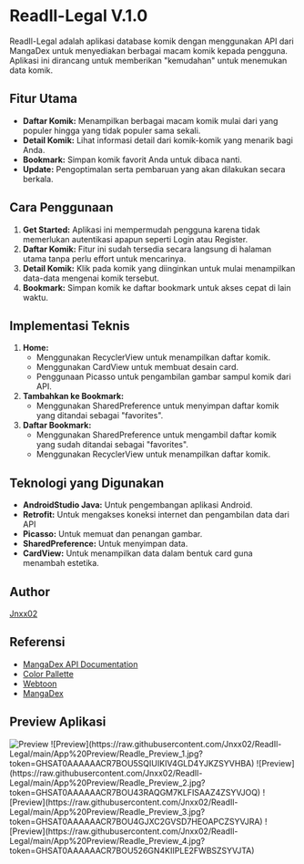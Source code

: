 # ReadIl-Legal V.1.0

ReadIl-Legal adalah aplikasi database komik dengan menggunakan API dari MangaDex untuk menyediakan berbagai macam komik kepada pengguna. Aplikasi ini dirancang untuk memberikan "kemudahan" untuk menemukan data komik.

## Fitur Utama
- **Daftar Komik:** Menampilkan berbagai macam komik mulai dari yang populer hingga yang tidak populer sama sekali.
- **Detail Komik:** Lihat informasi detail dari komik-komik yang menarik bagi Anda.
- **Bookmark:** Simpan komik favorit Anda untuk dibaca nanti.
- **Update:** Pengoptimalan serta pembaruan yang akan dilakukan secara berkala.

## Cara Penggunaan
1. **Get Started:** Aplikasi ini mempermudah pengguna karena tidak memerlukan autentikasi apapun seperti Login atau Register.
2. **Daftar Komik:** Fitur ini sudah tersedia secara langsung di halaman utama tanpa perlu effort untuk mencarinya.
3. **Detail Komik:** Klik pada komik yang diinginkan untuk mulai menampilkan data-data mengenai komik tersebut.
4. **Bookmark:** Simpan komik ke daftar bookmark untuk akses cepat di lain waktu.

## Implementasi Teknis
1. **Home:**
   - Menggunakan RecyclerView untuk menampilkan daftar komik.
   - Menggunakan CardView untuk membuat desain card.
   - Penggunaan Picasso untuk pengambilan gambar sampul komik dari API.
2. **Tambahkan ke Bookmark:**
   - Menggunakan SharedPreference untuk menyimpan daftar komik yang ditandai sebagai "favorites".
3. **Daftar Bookmark:**
   - Menggunakan SharedPreference untuk mengambil daftar komik yang sudah ditandai sebagai "favorites".
   - Menggunakan RecyclerView untuk menampilkan daftar komik.

## Teknologi yang Digunakan
- **AndroidStudio Java:** Untuk pengembangan aplikasi Android.
- **Retrofit:** Untuk mengakses koneksi internet dan pengambilan data dari API
- **Picasso:** Untuk memuat dan penangan gambar.
- **SharedPreference:** Untuk menyimpan data.
- **CardView:** Untuk menampilkan data dalam bentuk card guna menambah estetika.

## Author
[Jnxx02](https://github.com/Jnxx02)

## Referensi
- [MangaDex API Documentation](https://api.mangadex.org/docs/)
- [Color Pallette](https://colorhunt.co/palette/2650732d95969ad0c2f1fada)
- [Webtoon](https://www.webtoons.com/id/)
- [MangaDex](https://mangadex.org)

## Preview Aplikasi
<img src="[https://raw.githubusercontent.com/Jnxx02/ReadIl-Legal/main/App%20Preview/Readle_Preview_1.jpg](https://raw.githubusercontent.com/Jnxx02/ReadIl-Legal/main/App%20Preview/Readle_Preview_1.jpg?token=GHSAT0AAAAAACR7BOU5SQIUIKIV4GLD4YJKZSYVHBA)" alt="Preview" width="500"/>
![Preview](https://raw.githubusercontent.com/Jnxx02/ReadIl-Legal/main/App%20Preview/Readle_Preview_1.jpg?token=GHSAT0AAAAAACR7BOU5SQIUIKIV4GLD4YJKZSYVHBA)
![Preview](https://raw.githubusercontent.com/Jnxx02/ReadIl-Legal/main/App%20Preview/Readle_Preview_2.jpg?token=GHSAT0AAAAAACR7BOU43RAQGM7KLFISAAZ4ZSYVJOQ)
![Preview](https://raw.githubusercontent.com/Jnxx02/ReadIl-Legal/main/App%20Preview/Readle_Preview_3.jpg?token=GHSAT0AAAAAACR7BOU4GJXC2GVSD7HEOAPCZSYVJRA)
![Preview](https://raw.githubusercontent.com/Jnxx02/ReadIl-Legal/main/App%20Preview/Readle_Preview_4.jpg?token=GHSAT0AAAAAACR7BOU526GN4KIIPLE2FWBSZSYVJTA)

